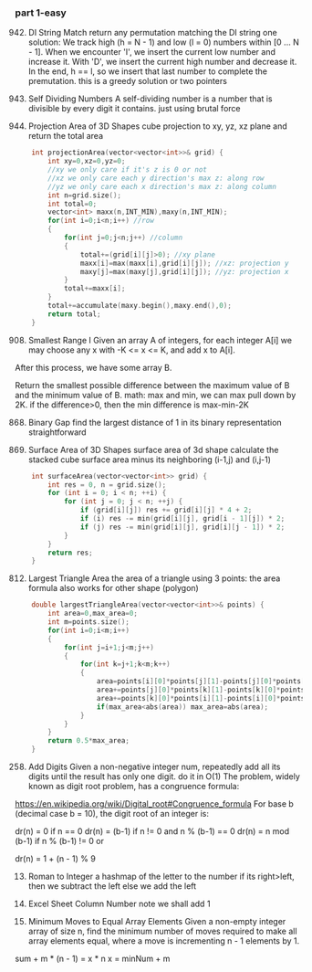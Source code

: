 ### part 1-easy
942. DI String Match
return any permutation matching the DI string
one solution: We track high (h = N - 1) and low (l = 0) numbers within [0 ... N - 1]. When we encounter 'I', we insert the current low number and increase it. With 'D', we insert the current high number and decrease it. In the end, h == l, so we insert that last number to complete the premutation.
this is a greedy solution or two pointers

728. Self Dividing Numbers
A self-dividing number is a number that is divisible by every digit it contains.
just using brutal force

883. Projection Area of 3D Shapes
cube projection to xy, yz, xz plane and return the total area
```cpp
    int projectionArea(vector<vector<int>>& grid) {
        int xy=0,xz=0,yz=0;
        //xy we only care if it's z is 0 or not
        //xz we only care each y direction's max z: along row
        //yz we only care each x direction's max z: along column
        int n=grid.size();
        int total=0;
        vector<int> maxx(n,INT_MIN),maxy(n,INT_MIN);
        for(int i=0;i<n;i++) //row
        {
            for(int j=0;j<n;j++) //column
            {
                total+=(grid[i][j]>0); //xy plane
                maxx[i]=max(maxx[i],grid[i][j]); //xz: projection y
                maxy[j]=max(maxy[j],grid[i][j]); //yz: projection x
            }
            total+=maxx[i];
        }
        total+=accumulate(maxy.begin(),maxy.end(),0);
        return total;
    }
```    

908. Smallest Range I
Given an array A of integers, for each integer A[i] we may choose any x with -K <= x <= K, and add x to A[i].

After this process, we have some array B.

Return the smallest possible difference between the maximum value of B and the minimum value of B.
math: max and min, we can max pull down by 2K. if the difference>0, then the min difference is max-min-2K

868. Binary Gap
find the largest distance of 1 in its binary representation
straightforward

892. Surface Area of 3D Shapes
surface area of 3d shape
calculate the stacked cube surface area
minus its neighboring (i-1,j) and (i,j-1)
```cpp
    int surfaceArea(vector<vector<int>> grid) {
        int res = 0, n = grid.size();
        for (int i = 0; i < n; ++i) {
            for (int j = 0; j < n; ++j) {
                if (grid[i][j]) res += grid[i][j] * 4 + 2;
                if (i) res -= min(grid[i][j], grid[i - 1][j]) * 2;
                if (j) res -= min(grid[i][j], grid[i][j - 1]) * 2;
            }
        }
        return res;
    }
```

812. Largest Triangle Area
the area of a triangle using 3 points: the area formula also works for other shape (polygon)
```cpp
    double largestTriangleArea(vector<vector<int>>& points) {
        int area=0,max_area=0;
        int m=points.size();
        for(int i=0;i<m;i++)
        {
            for(int j=i+1;j<m;j++)
            {
                for(int k=j+1;k<m;k++)
                {
                    area=points[i][0]*points[j][1]-points[j][0]*points[i][1];
                    area+=points[j][0]*points[k][1]-points[k][0]*points[j][1];
                    area+=points[k][0]*points[i][1]-points[i][0]*points[k][1];
                    if(max_area<abs(area)) max_area=abs(area);
                }    
            }
        }
        return 0.5*max_area;
    }
```    

258. Add Digits
Given a non-negative integer num, repeatedly add all its digits until the result has only one digit.
do it in O(1)
The problem, widely known as digit root problem, has a congruence formula:

https://en.wikipedia.org/wiki/Digital_root#Congruence_formula
For base b (decimal case b = 10), the digit root of an integer is:

dr(n) = 0 if n == 0
dr(n) = (b-1) if n != 0 and n % (b-1) == 0
dr(n) = n mod (b-1) if n % (b-1) != 0
or

dr(n) = 1 + (n - 1) % 9

13. Roman to Integer
a hashmap of the letter to the number
if its right>left, then we subtract the left
else we add the left

171. Excel Sheet Column Number
note we shall add 1

453. Minimum Moves to Equal Array Elements
Given a non-empty integer array of size n, find the minimum number of moves required to make all array elements equal, where a move is incrementing n - 1 elements by 1.

sum + m * (n - 1) = x * n
x = minNum + m
